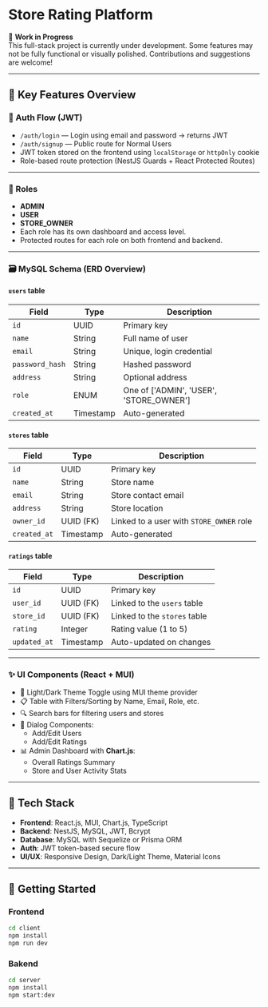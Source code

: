 # Store Rating Platform

🚧 **Work in Progress**  
This full-stack project is currently under development. Some features may not be fully functional or visually polished. Contributions and suggestions are welcome!

---

## 🔑 Key Features Overview

### 🔐 Auth Flow (JWT)
- `/auth/login` — Login using email and password → returns JWT
- `/auth/signup` — Public route for Normal Users
- JWT token stored on the frontend using `localStorage` or `httpOnly` cookie
- Role-based route protection (NestJS Guards + React Protected Routes)

---

### 👥 Roles
- **ADMIN**
- **USER**
- **STORE_OWNER**
- Each role has its own dashboard and access level.
- Protected routes for each role on both frontend and backend.

---

### 🗃️ MySQL Schema (ERD Overview)

#### `users` table
| Field         | Type       | Description                                      |
|---------------|------------|--------------------------------------------------|
| `id`          | UUID       | Primary key                                      |
| `name`        | String     | Full name of user                                |
| `email`       | String     | Unique, login credential                         |
| `password_hash` | String   | Hashed password                                  |
| `address`     | String     | Optional address                                 |
| `role`        | ENUM       | One of ['ADMIN', 'USER', 'STORE_OWNER']         |
| `created_at`  | Timestamp  | Auto-generated                                   |

#### `stores` table
| Field         | Type       | Description                                      |
|---------------|------------|--------------------------------------------------|
| `id`          | UUID       | Primary key                                      |
| `name`        | String     | Store name                                       |
| `email`       | String     | Store contact email                              |
| `address`     | String     | Store location                                   |
| `owner_id`    | UUID (FK)  | Linked to a user with `STORE_OWNER` role        |
| `created_at`  | Timestamp  | Auto-generated                                   |

#### `ratings` table
| Field         | Type       | Description                                      |
|---------------|------------|--------------------------------------------------|
| `id`          | UUID       | Primary key                                      |
| `user_id`     | UUID (FK)  | Linked to the `users` table                      |
| `store_id`    | UUID (FK)  | Linked to the `stores` table                     |
| `rating`      | Integer    | Rating value (1 to 5)                            |
| `updated_at`  | Timestamp  | Auto-updated on changes                          |

---

### ✨ UI Components (React + MUI)
- 🔁 Light/Dark Theme Toggle using MUI theme provider
- 📋 Table with Filters/Sorting by Name, Email, Role, etc.
- 🔍 Search bars for filtering users and stores
- 🧾 Dialog Components:
  - Add/Edit Users
  - Add/Edit Ratings
- 📊 Admin Dashboard with **Chart.js**:
  - Overall Ratings Summary
  - Store and User Activity Stats

---

## 📂 Tech Stack
- **Frontend**: React.js, MUI, Chart.js, TypeScript
- **Backend**: NestJS, MySQL, JWT, Bcrypt
- **Database**: MySQL with Sequelize or Prisma ORM
- **Auth**: JWT token-based secure flow
- **UI/UX**: Responsive Design, Dark/Light Theme, Material Icons

---

## 🚀 Getting Started

### Frontend
```bash
cd client
npm install
npm run dev
```
### Bakend
```bash
cd server
npm install
npm start:dev
```
